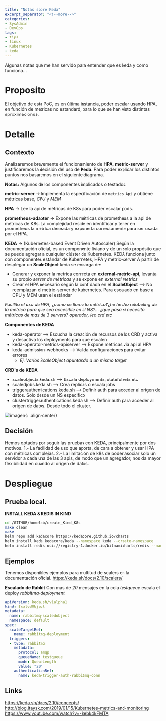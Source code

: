 ```yaml
---
title: "Notas sobre Keda"
excerpt_separator: "<!--more-->"
categories:
- SysAdmin
- DevOps
tags:
- tips
- linux
- Kubernetes
- keda
---
```


Algunas notas que me han servido para entender que es keda y como funciona... 

<!--more-->

# Proposito

El objetivo de esta PoC, es en última instancia, poder escalar usando HPA, en función de metricas no estandard, para lo que se han visto distintas aproximaciones.

# Detalle

## Contexto
Analizaremos brevemente el funcionamiento de **HPA**, **metric-server** y justificaremos la decisión del uso de **Keda**. Para poder explicar los distintos puntos nos basaremos en el siguiente diagrama.

**Notas:**
Algunos de los componentes implicados o testados.

**metric-server** -> Implementa la especificación de ```metrics Api``` y obtiene métricas base, *CPU* y *MEM*

**HPA** -> Lee la api de métricas de K8s para poder escalar pods.

**prometheus-adapter** -> Expone las métricas de prometheus a la api de métricas de K8s. La complejidad reside en identificar y tener en prometheus la métrica deseada y exponerla correctamente para ser usada por el HPA.

**KEDA** -> (Kubernetes-based Event Driven Autoscaler) Según la documentación oficial, es un componente liviano y de un solo propósito que se puede agregar a cualquier clúster de Kubernetes. KEDA funciona junto con componentes estándar de Kubernetes, HPA y metric-server
A partir de desplegar un **ScaleObject** keda se encarga de:
* Generar y exponer la metrica correcta en **external-metric-api**, levanta su propio *server de métricas* y se expone en *external metrics*
* Crear el HPA necesario según la conf dada en el **ScaleObject**
--> No reemplazan el metric-server de kubernetes. Para escalado en base a CPU y MEM usan el estándar

*Facilita el uso de HPA, ¿como se llama la métrica?¿he hecho relabeling de la metrica para que sea accesible en el NS?... ¿que pasa si necesito métricas de mas de 3 servers?
operador, leo crd etc*

**Componentes de KEDA**
* keda-operator --> Escucha la creación de recursos de los CRD y activa y desactiva los deployments para que escalen
* keda-operator-metrics-apiserver --> Expone métricas via api al HPA
* keda-admission-webhooks --> Valida configuraciones para evitar errores 
	* *Ej. Varios ScaleObject apuntando a un mismo target*

**CRD's de KEDA**
* scaleobjects.keda.sh --> Escala deployments, statefulsets etc
* scaledjobs.keda.sh --> Crea replicas o escala jobs
* triggerauthentications.keda.sh --> Definir auth para acceder al origen de datos. Solo desde un NS especifico
* clustertriggerauthentications.keda.sh --> Definir auth para acceder al origen de datos. Desde todo el cluster.

![imagen]({{'https://malambra.github.io/docs/images/Prometheus.png'|absolute_url}}){: .align-center}

## Decisión
Hemos optados por seguir las pruebas con KEDA, principalmente por dos motivos.
1.- La facilidad de uso que aporta, de cara a obtener y usar HPA con métricas complejas.
2.- La limitación de k8s de poder asociar solo un servidor a cada una de las 3 apis, de modo que un agregador, nos da mayor flexibilidad en cuando al origen de datos.


# Despliegue

## Prueba local.

**INSTALL KEDA & REDIS IN KIND**
```bash
cd /GITHUB/homelab/create_Kind_K8s
make clean
make
helm repo add kedacore https://kedacore.github.io/charts
helm install keda kedacore/keda --namespace keda --create-namespace
helm install redis oci://registry-1.docker.io/bitnamicharts/redis --namespace application --create-namespace
```


## Ejemplos
Tenemos disponibles ejemplos para multitud de scalers en la documentación oficial.
https://keda.sh/docs/2.10/scalers/


**Escalado de Rabbit**
Con mas de *20* mensajes en la cola *testqueue* escala el deploy *rabbitmq-deployment*
```yaml
apiVersion: keda.sh/v1alpha1
kind: ScaledObject
metadata:
  name: rabbitmq-scaledobject
  namespace: default
spec:
  scaleTargetRef:
    name: rabbitmq-deployment
  triggers:
  - type: rabbitmq
    metadata:
      protocol: amqp
      queueName: testqueue
      mode: QueueLength
      value: "20"      
    authenticationRef:
      name: keda-trigger-auth-rabbitmq-conn
```

## Links
https://keda.sh/docs/2.10/concepts/
http://blog.itaysk.com/2019/01/15/Kubernetes-metrics-and-monitoring
https://www.youtube.com/watch?v=-8ebk4kFMTA